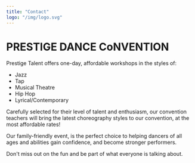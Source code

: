 ```yaml
---
title: "Contact"
logo: "/img/logo.svg"
---
```

# PRESTIGE DANCE CoNVENTION

Prestige Talent offers one-day, affordable workshops in the styles of:
* Jazz
* Tap
* Musical Theatre
* Hip Hop
* Lyrical/Contemporary

Carefully selected for their level of talent and enthusiasm, our convention teachers will bring the latest choreography styles to our convention, at the most affordable rates! 

Our family-friendly event, is the perfect choice to helping dancers of all ages and abilities gain confidence, and become stronger performers. 

Don't miss out on the fun and be part of what everyone is talking about.